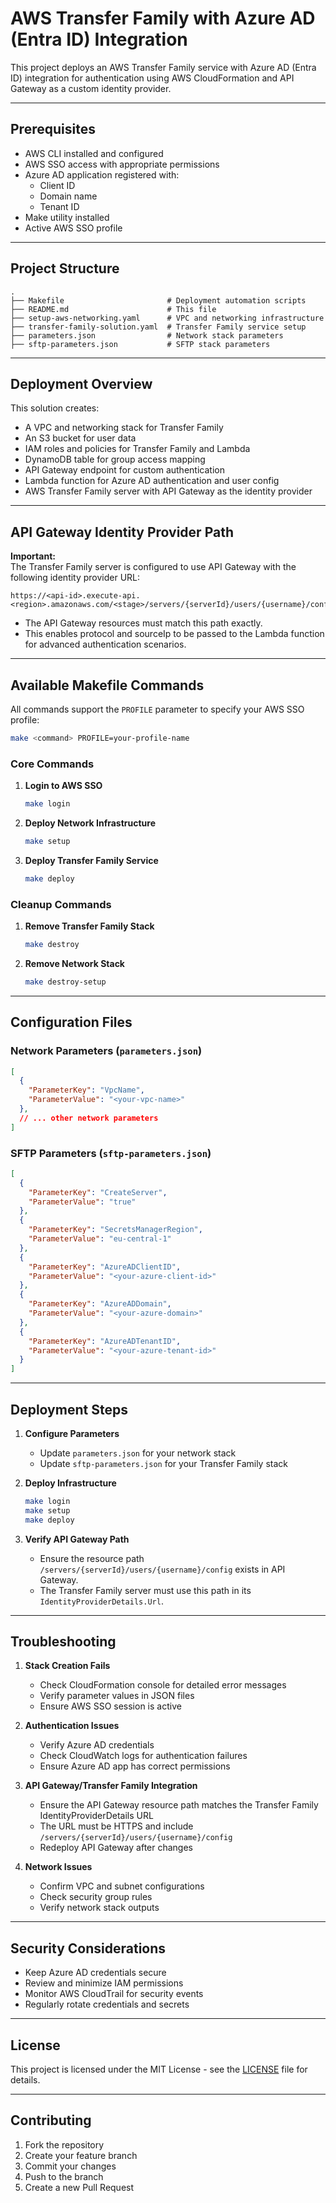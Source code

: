 # AWS Transfer Family with Azure AD (Entra ID) Integration

This project deploys an AWS Transfer Family service with Azure AD (Entra ID) integration for authentication using AWS CloudFormation and API Gateway as a custom identity provider.

---

## Prerequisites

- AWS CLI installed and configured
- AWS SSO access with appropriate permissions
- Azure AD application registered with:
  - Client ID
  - Domain name
  - Tenant ID
- Make utility installed
- Active AWS SSO profile

---

## Project Structure

```
.
├── Makefile                       # Deployment automation scripts
├── README.md                      # This file
├── setup-aws-networking.yaml      # VPC and networking infrastructure
├── transfer-family-solution.yaml  # Transfer Family service setup
├── parameters.json                # Network stack parameters
├── sftp-parameters.json           # SFTP stack parameters
```

---

## Deployment Overview

This solution creates:

- A VPC and networking stack for Transfer Family
- An S3 bucket for user data
- IAM roles and policies for Transfer Family and Lambda
- DynamoDB table for group access mapping
- API Gateway endpoint for custom authentication
- Lambda function for Azure AD authentication and user config
- AWS Transfer Family server with API Gateway as the identity provider

---

## API Gateway Identity Provider Path

**Important:**  
The Transfer Family server is configured to use API Gateway with the following identity provider URL:

```
https://<api-id>.execute-api.<region>.amazonaws.com/<stage>/servers/{serverId}/users/{username}/config
```

- The API Gateway resources must match this path exactly.
- This enables protocol and sourceIp to be passed to the Lambda function for advanced authentication scenarios.

---

## Available Makefile Commands

All commands support the `PROFILE` parameter to specify your AWS SSO profile:

```bash
make <command> PROFILE=your-profile-name
```

### Core Commands

1. **Login to AWS SSO**
   ```bash
   make login
   ```

2. **Deploy Network Infrastructure**
   ```bash
   make setup
   ```

3. **Deploy Transfer Family Service**
   ```bash
   make deploy
   ```

### Cleanup Commands

1. **Remove Transfer Family Stack**
   ```bash
   make destroy
   ```

2. **Remove Network Stack**
   ```bash
   make destroy-setup
   ```

---

## Configuration Files

### Network Parameters (`parameters.json`)
```json
[
  {
    "ParameterKey": "VpcName",
    "ParameterValue": "<your-vpc-name>"
  },
  // ... other network parameters
]
```

### SFTP Parameters (`sftp-parameters.json`)
```json
[
  {
    "ParameterKey": "CreateServer",
    "ParameterValue": "true"
  },
  {
    "ParameterKey": "SecretsManagerRegion",
    "ParameterValue": "eu-central-1"
  },
  {
    "ParameterKey": "AzureADClientID",
    "ParameterValue": "<your-azure-client-id>"
  },
  {
    "ParameterKey": "AzureADDomain",
    "ParameterValue": "<your-azure-domain>"
  },
  {
    "ParameterKey": "AzureADTenantID",
    "ParameterValue": "<your-azure-tenant-id>"
  }
]
```

---

## Deployment Steps

1. **Configure Parameters**
   - Update `parameters.json` for your network stack
   - Update `sftp-parameters.json` for your Transfer Family stack

2. **Deploy Infrastructure**
   ```bash
   make login
   make setup
   make deploy
   ```

3. **Verify API Gateway Path**
   - Ensure the resource path `/servers/{serverId}/users/{username}/config` exists in API Gateway.
   - The Transfer Family server must use this path in its `IdentityProviderDetails.Url`.

---

## Troubleshooting

1. **Stack Creation Fails**
   - Check CloudFormation console for detailed error messages
   - Verify parameter values in JSON files
   - Ensure AWS SSO session is active

2. **Authentication Issues**
   - Verify Azure AD credentials
   - Check CloudWatch logs for authentication failures
   - Ensure Azure AD app has correct permissions

3. **API Gateway/Transfer Family Integration**
   - Ensure the API Gateway resource path matches the Transfer Family IdentityProviderDetails URL
   - The URL must be HTTPS and include `/servers/{serverId}/users/{username}/config`
   - Redeploy API Gateway after changes

4. **Network Issues**
   - Confirm VPC and subnet configurations
   - Check security group rules
   - Verify network stack outputs

---

## Security Considerations

- Keep Azure AD credentials secure
- Review and minimize IAM permissions
- Monitor AWS CloudTrail for security events
- Regularly rotate credentials and secrets

---

## License

This project is licensed under the MIT License - see the [LICENSE](LICENSE) file for details.

---
## Contributing

1. Fork the repository
2. Create your feature branch
3. Commit your changes
4. Push to the branch
5. Create a new Pull Request